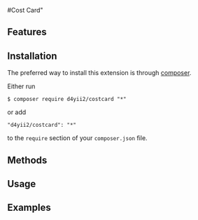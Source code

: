#Cost Card"

## Features


## Installation

The preferred way to install this extension is through [composer](http://getcomposer.org/download/).

Either run

```
$ composer require d4yii2/costcard "*"
```

or add

```
"d4yii2/costcard": "*"
```

to the `require` section of your `composer.json` file.


## Methods


## Usage

## Examples
